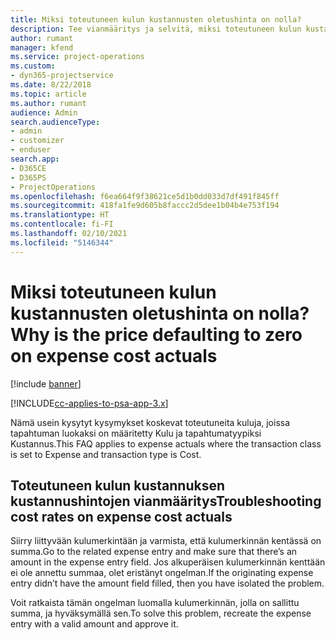 ```yaml
---
title: Miksi toteutuneen kulun kustannusten oletushinta on nolla?
description: Tee vianmääritys ja selvitä, miksi toteutuneen kulun kustannuksen hinnan oletusarvo on 0.
author: rumant
manager: kfend
ms.service: project-operations
ms.custom:
- dyn365-projectservice
ms.date: 8/22/2018
ms.topic: article
ms.author: rumant
audience: Admin
search.audienceType:
- admin
- customizer
- enduser
search.app:
- D365CE
- D365PS
- ProjectOperations
ms.openlocfilehash: f6ea664f9f38621ce5d1b0dd033d7df491f845ff
ms.sourcegitcommit: 418fa1fe9d605b8faccc2d5dee1b04b4e753f194
ms.translationtype: HT
ms.contentlocale: fi-FI
ms.lasthandoff: 02/10/2021
ms.locfileid: "5146344"
---
```

# <a name="why-is-the-price-defaulting-to-zero-on-expense-cost-actuals"></a><span data-ttu-id="e4ab8-103">Miksi toteutuneen kulun kustannusten oletushinta on nolla?</span><span class="sxs-lookup"><span data-stu-id="e4ab8-103">Why is the price defaulting to zero on expense cost actuals</span></span>

[!include [banner](../includes/psa-now-project-operations.md)]

[!INCLUDE[cc-applies-to-psa-app-3.x](../includes/cc-applies-to-psa-app-3x.md)]

<span data-ttu-id="e4ab8-104">Nämä usein kysytyt kysymykset koskevat toteutuneita kuluja, joissa tapahtuman luokaksi on määritetty Kulu ja tapahtumatyypiksi Kustannus.</span><span class="sxs-lookup"><span data-stu-id="e4ab8-104">This FAQ applies to expense actuals where the transaction class is set to Expense and transaction type is Cost.</span></span>

## <a name="troubleshooting-cost-rates-on-expense-cost-actuals"></a><span data-ttu-id="e4ab8-105">Toteutuneen kulun kustannuksen kustannushintojen vianmääritys</span><span class="sxs-lookup"><span data-stu-id="e4ab8-105">Troubleshooting cost rates on expense cost actuals</span></span>

<span data-ttu-id="e4ab8-106">Siirry liittyvään kulumerkintään ja varmista, että kulumerkinnän kentässä on summa.</span><span class="sxs-lookup"><span data-stu-id="e4ab8-106">Go to the related expense entry and make sure that there’s an amount in the expense entry field.</span></span> <span data-ttu-id="e4ab8-107">Jos alkuperäisen kulumerkinnän kenttään ei ole annettu summaa, olet eristänyt ongelman.</span><span class="sxs-lookup"><span data-stu-id="e4ab8-107">If the originating expense entry didn’t have the amount field filled, then you have isolated the problem.</span></span>
 
<span data-ttu-id="e4ab8-108">Voit ratkaista tämän ongelman luomalla kulumerkinnän, jolla on sallittu summa, ja hyväksymällä sen.</span><span class="sxs-lookup"><span data-stu-id="e4ab8-108">To solve this problem, recreate the expense entry with a valid amount and approve it.</span></span>
